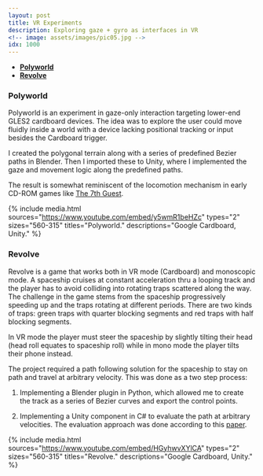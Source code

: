 ```yaml
---
layout: post
title: VR Experiments
description: Exploring gaze + gyro as interfaces in VR
<!-- image: assets/images/pic05.jpg -->
idx: 1000
---
```

<!-- Links: -->
[l1]: https://en.wikipedia.org/wiki/The_7th_Guest
[l3]: https://www.geometrictools.com/Documentation/MovingAlongCurveSpecifiedSpeed.pdf
[l4]: http://www.nouveaucinema.ca/en

- **[Polyworld](#1)**
- **[Revolve](#2)**

### <a class="toc_item" name="1"></a>Polyworld

Polyworld is an experiment in gaze-only interaction targeting lower-end GLES2 cardboard devices. The idea was to explore the user could move fluidly inside a world with a device lacking positional tracking or input besides the Cardboard trigger.

I created the polygonal terrain along with a series of predefined Bezier paths in Blender. Then I imported these to Unity, where I implemented the gaze and movement logic along the predefined paths.

The result is somewhat reminiscent of the locomotion mechanism in early CD-ROM games like [The 7th Guest][l1].

{% include media.html
  sources="https://www.youtube.com/embed/y5wmR1beHZc"
  types="2"
  sizes="560-315"
  titles="Polyworld."
  descriptions="Google Cardboard, Unity."
%}

### <a class="toc_item" name="2"></a>Revolve

Revolve is a game that works both in VR mode (Cardboard) and monoscopic mode. A spaceship cruises at constant acceleration thru a looping track and the player has to avoid colliding into rotating traps scattered along the way. The challenge in the game stems from the spaceship progressively speeding up and the traps rotating at different periods. There are two kinds of traps: green traps with quarter blocking segments and red traps with half blocking segments.

In VR mode the player must steer the spaceship by slightly tilting their head (head roll equates to spaceship roll) while in mono mode the player tilts their phone instead.

The project required a path following solution for the spaceship to stay on path and travel at arbitrary velocity. This was done as a two step process:

1. Implementing a Blender plugin in Python, which allowed me to create the track as a series of Bezier curves and export the control points.

2. Implementing a Unity component in C# to evaluate the path at arbitrary velocities. The evaluation approach was done according to this [paper][l3].

{% include media.html
  sources="https://www.youtube.com/embed/HGyhwvXYlCA"
  types="2"
  sizes="560-315"
  titles="Revolve."
  descriptions="Google Cardboard, Unity."
%}
